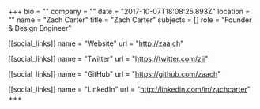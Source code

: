 +++
bio = ""
company = ""
date = "2017-10-07T18:08:25.893Z"
location = ""
name = "Zach Carter"
title = "Zach Carter"
subjects = []
role = "Founder & Design Engineer"

[[social_links]]
  name = "Website"
  url = "http://zaa.ch"

[[social_links]]
  name = "Twitter"
  url = "https://twitter.com/zii"

[[social_links]]
  name = "GitHub"
  url = "https://github.com/zaach"

[[social_links]]
  name = "LinkedIn"
  url = "http://linkedin.com/in/zachcarter"
+++
